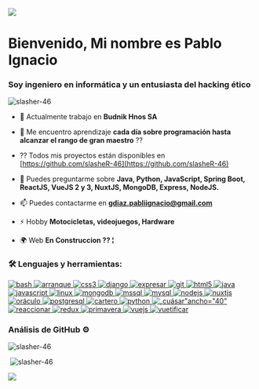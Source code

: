   <img src="https://media.dev.to/cdn-cgi/image/width=1000,height=420,fit=cover,gravity=auto,format=auto/https%3A%2F%2Fdev-to-uploads.s3.amazonaws.com%2Fuploads%2Farticles%2Fvctgguy9jig4h23gz481.gif" ancho="1000" alta="200"/>
  <h1 alinear="centro">Bienvenido, Mi nombre es Pablo Ignacio </h1>
  <h3 alinear="centro">Soy ingeniero en informática y un entusiasta del hacking ético</h3>

  <p alinear="centro"> <img src="https://komarev.com/ghpvc/?username=slasher-46&label=Profile%20views&color=0e75b6&estilo=flat" alt="slasher-46" /> </p>

- 🔭 Actualmente trabajo en **Budnik Hnos SA**

- 🌱 Me encuentro aprendizaje **cada día sobre programación hasta alcanzar el rango de gran maestro** ⁇ 

- ?? Todos mis proyectos están disponibles en [https://github.com/slasheR-46](https://github.com/slasheR-46)

- 💬 Puedes preguntarme sobre **Java, Python, JavaScript, Spring Boot, ReactJS, VueJS 2 y 3, NuxtJS, MongoDB, Express, NodeJS.**

- 📫 Puedes contactarme en **gdiaz.pabliignacio@gmail.com**

- ⚡ Hobby **Motocicletas, videojuegos, Hardware**

- 🌍 Web **En Construccion ?? ¦**

<h3 alinear="centro">🛠 Lenguajes y herramientas:</h3>
<p alinear="izquierda"> <a href="https://www.gnu.org/software/bash/" objetivo="_blanc" rel="noreferrer"> <img src="https://www.vectorlogo.zone/logos/gnu_bash/gnu_bash-icon.svg" alt="bash" ancho="40" alta="40"/> </a> <a href="https://getbootstrap.com" objetivo="_blanc" rel="noreferrer"> <img src="https://raw.githubusercontent.com/devicons/devicon/master/icons/bootstrap/bootstrap-plain-wordmark.svg" alt="arranque" ancho="40" alta="40"/> </a> <a href="https://www.w3schools.com/css/" objetivo="_blanc" rel="noreferrer"> <img src="https://raw.githubusercontent.com/devicons/devicon/master/icons/css3/css3-original-wordmark.svg" alt="css3" ancho="40" alta="40"/> </a> <a href="https://www.djangoproject.com/" objetivo="_blanc" rel="noreferrer"> <img src="https://cdn.worldvectorlogo.com/logos/django.svg" alt="django" ancho="40" alta="40"/> </a> <a href="https://expressjs.com" objetivo="_blanc" rel="noreferrer"> <img src="https://raw.githubusercontent.com/devicons/devicon/master/icons/express/express-original-wordmark.svg" alt="expresar" ancho="40" alta="40"/> </a> <a href="https://git-scm.com/" objetivo="_blanc" rel="noreferrer"> <img src="https://www.vectorlogo.zone/logos/git-scm/git-scm-icon.svg" alt="git" ancho="40" alta="40"/> </a> <a href="https://www.w3.org/html/" objetivo="_blanc" rel="noreferrer"> <img src="https://raw.githubusercontent.com/devicons/devicon/master/icons/html5/html5-original-wordmark.svg" alt="html5" ancho="40" alta="40"/> </a> <a href="https://www.java.com" objetivo="_blanc" rel="noreferrer"> <img src="https://raw.githubusercontent.com/devicons/devicon/master/icons/java/java-original.svg" alt="java" ancho="40" alta="40"/> </a> <a href="https://developer.mozilla.org/en-US/docs/Web/JavaScript" objetivo="_blanc" rel="noreferrer"> <img src="https://raw.githubusercontent.com/devicons/devicon/master/icons/javascript/javascript-original.svg" alt="javascript" ancho="40" alta="40"/> </a> <a href="https://www.linux.org/" objetivo="_blanc" rel="noreferrer"> <img src="https://raw.githubusercontent.com/devicons/devicon/master/icons/linux/linux-original.svg" alt="linux" ancho="40" alta="40"/> </a> <a href="https://www.mongodb.com/" objetivo="_blanc" rel="noreferrer"> <img src="https://raw.githubusercontent.com/devicons/devicon/master/icons/mongodb/mongodb-original-wordmark.svg" alt="mongodb" ancho="40" alta="40"/> </a> <a href="https://www.microsoft.com/en-us/sql-server" objetivo="_blanc" rel="noreferrer"> <img src="https://www.svgrepo.com/show/303229/microsoft-sql-server-logo.svg" alt="mssql" ancho="40" alta="40"/> </a> <a href="https://www.mysql.com/" objetivo="_blanc" rel="noreferrer"> <img src="https://raw.githubusercontent.com/devicons/devicon/master/icons/mysql/mysql-original-wordmark.svg" alt="mysql" ancho="40" alta="40"/> </a> <a href="https://nodejs.org" objetivo="_blanc" rel="noreferrer"> <img src="https://raw.githubusercontent.com/devicons/devicon/master/icons/nodejs/nodejs-original-wordmark.svg" alt="nodejs" ancho="40" alta="40"/> </a> <a href="https://nuxtjs.org/" objetivo="_blanc" rel="noreferrer"> <img src="https://www.vectorlogo.zone/logos/nuxtjs/nuxtjs-icon.svg" alt="nuxtjs" ancho="40" alta="40"/> </a> <a href="https://www.oracle.com/" objetivo="_blanc" rel="noreferrer"> <img src="https://raw.githubusercontent.com/devicons/devicon/master/icons/oracle/oracle-original.svg" alt="oráculo" ancho="40" alta="40"/> </a> <a href="https://www.postgresql.org" objetivo="_blanc" rel="noreferrer"> <img src="https://raw.githubusercontent.com/devicons/devicon/master/icons/postgresql/postgresql-original-wordmark.svg" alt="postgresql" ancho="40" alta="40"/> </a> <a href="https://postman.com" objetivo="_blanc" rel="noreferrer"> <img src="https://www.vectorlogo.zone/logos/getpostman/getpostman-icon.svg" alt="cartero" ancho="40" alta="40"/> </a> <a href="https://www.python.org" objetivo="_blanc" rel="noreferrer"> <img src="https://raw.githubusercontent.com/devicons/devicon/master/icons/python/python-original.svg" alt="python" ancho="40" alta="40"/> </a> <a href="https://quasar.dev/" objetivo="_blanc" rel="noreferrer"> <img src="https://cdn.quasar.dev/logo/svg/quasar-logo.svg" alt=„cuásar"ancho="40" alta="40"/> </a> <a href="https://reactjs.org/" objetivo="_blanc" rel="noreferrer"> <img src="https://raw.githubusercontent.com/devicons/devicon/master/icons/react/react-original-wordmark.svg" alt="reaccionar" ancho="40" alta="40"/> </a> <a href="https://redux.js.org" objetivo="_blanc" rel="noreferrer"> <img src="https://raw.githubusercontent.com/devicons/devicon/master/icons/redux/redux-original.svg" alt="redux" ancho="40" alta="40"/> </a> <a href="https://spring.io/" objetivo="_blanc" rel="noreferrer"> <img src="https://www.vectorlogo.zone/logos/springio/springio-icon.svg" alt="primavera" ancho="40" alta="40"/> </a> <a href="https://vuejs.org/" objetivo="_blanc" rel="noreferrer"> <img src="https://raw.githubusercontent.com/devicons/devicon/master/icons/vuejs/vuejs-original-wordmark.svg" alt="vuejs" ancho="40" alta="40"/> </a> <a href="https://vuetifyjs.com/en/" objetivo="_blanc" rel="noreferrer"> <img src="https://bestofjs.org/logos/vuetify.svg" alt="vuetificar" ancho="40" alta="40"/> </a> 
</p>
  
<h3 alinear="centro">Análisis de GitHub ⚙</h3>

<p><img alinear="izquierda" src="https://github-readme-stats.vercel.app/api/top-langs?username=slasher-46&show_icons=true&local=en&diseño=compacto" alt="slasher-46" /></p>

<p>&nbsp;<img alinear="centro" src="https://github-readme-stats.vercel.app/api?username=slasher-46&show_icons=true&locale=en" alt="slasher-46" /></p>


<img src="https://media.giphy.com/media/yl3XErRq8qmmA/giphy.gif" ancho="1000" alta="200"/>
